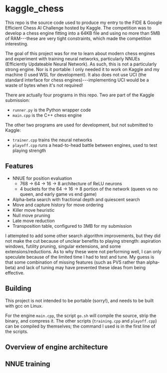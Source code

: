 # kaggle_chess
This repo is the source code used to produce my entry to the FIDE & Google Efficient Chess AI Challenge hosted by Kaggle. The competition was to develop a chess engine fitting into a 64KB file and using no more than 5MB of RAM---these are very tight constraints, which made the competition interesting.

The goal of this project was for me to learn about modern chess engines and experiment with training neural networks, particularly NNUEs (Efficiently Updateable Neural Network). As such, this is not a particularly strong engine. Nor is it portable: I only needed it to work on Kaggle and my machine (I used WSL for development). It also does not use UCI (the standard interface for chess engines)---implementing UCI would be a waste of bytes when it's not required!

There are actually four programs in this repo. Two are part of the Kaggle submission:
* `runner.py` is the Python wrapper code
* `main.cpp` is the C++ chess engine

The other two programs are used for development, but not submitted to Kaggle:
* `trainer.cpp` trains the neural networks
* `playoff.cpp` runs a head-to-head battle between engines, used to test playing strength

## Features

* NNUE for position evaluation
  * 768 -> 64 -> 16 -> 8 architecture of ReLU neurons
  * 4 buckets for the 64 -> 16 -> 8 portion of the network (queen vs no queen, and early game vs end game)
* Alpha-beta search with fractional depth and quiescent search
* Move and capture history for move ordering
* Killer move heuristic
* Null move pruning
* Late move reduction
* Transposition table, configured to 3MB for my submission

I attempted to add some other search algorithm improvements, but they did not make the cut because of unclear benefits to playing strength: aspiration windows, futility pruning, singular extensions, and some extensions/reductions. As to why these were not performing well, I can only speculate because of the limited time I had to test and tune. My guess is that some combination of missing features (such as PVS rather than alpha-beta) and lack of tuning may have prevented these ideas from being effective.

## Building

This project is not intended to be portable (sorry!), and needs to be built with gcc on Linux. 

For the engine `main.cpp`, the script `go.sh` will compile the source, strip the binary, and compress it. The other scripts (`training.cpp` and `playoff.cpp`) can be compiled by themselves; the command I used is in the first line of the scripts.

## Overview of engine architecture


## NNUE training

